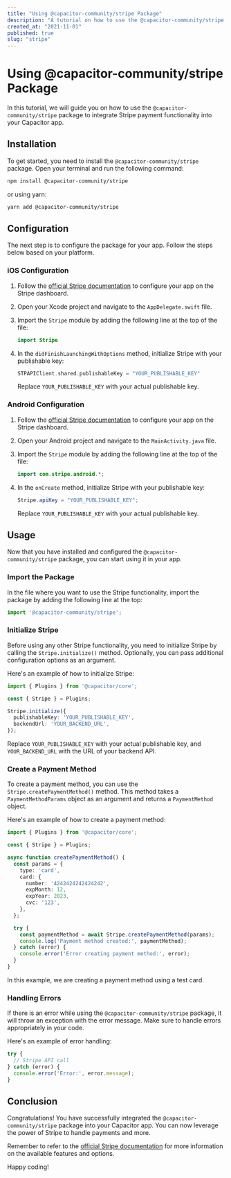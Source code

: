 ```yaml
---
title: "Using @capacitor-community/stripe Package"
description: "A tutorial on how to use the @capacitor-community/stripe package to integrate Stripe payment functionality into your Capacitor app."
created_at: "2021-11-01"
published: true
slug: "stripe"
---
```


# Using @capacitor-community/stripe Package

In this tutorial, we will guide you on how to use the `@capacitor-community/stripe` package to integrate Stripe payment functionality into your Capacitor app.

## Installation

To get started, you need to install the `@capacitor-community/stripe` package. Open your terminal and run the following command:

```bash
npm install @capacitor-community/stripe
```

or using yarn:

```bash
yarn add @capacitor-community/stripe
```

## Configuration

The next step is to configure the package for your app. Follow the steps below based on your platform.

### iOS Configuration

1. Follow the [official Stripe documentation](https://stripe.com/docs/mobile/ios) to configure your app on the Stripe dashboard.
2. Open your Xcode project and navigate to the `AppDelegate.swift` file.
3. Import the `Stripe` module by adding the following line at the top of the file:

   ```swift
   import Stripe
   ```

4. In the `didFinishLaunchingWithOptions` method, initialize Stripe with your publishable key:

   ```swift
   STPAPIClient.shared.publishableKey = "YOUR_PUBLISHABLE_KEY"
   ```

   Replace `YOUR_PUBLISHABLE_KEY` with your actual publishable key.

### Android Configuration

1. Follow the [official Stripe documentation](https://stripe.com/docs/mobile/android) to configure your app on the Stripe dashboard.
2. Open your Android project and navigate to the `MainActivity.java` file.
3. Import the `Stripe` module by adding the following line at the top of the file:

   ```java
   import com.stripe.android.*;
   ```

4. In the `onCreate` method, initialize Stripe with your publishable key:

   ```java
   Stripe.apiKey = "YOUR_PUBLISHABLE_KEY";
   ```

   Replace `YOUR_PUBLISHABLE_KEY` with your actual publishable key.

## Usage

Now that you have installed and configured the `@capacitor-community/stripe` package, you can start using it in your app.

### Import the Package

In the file where you want to use the Stripe functionality, import the package by adding the following line at the top:

```typescript
import '@capacitor-community/stripe';
```

### Initialize Stripe

Before using any other Stripe functionality, you need to initialize Stripe by calling the `Stripe.initialize()` method. Optionally, you can pass additional configuration options as an argument.

Here's an example of how to initialize Stripe:

```typescript
import { Plugins } from '@capacitor/core';

const { Stripe } = Plugins;

Stripe.initialize({
  publishableKey: 'YOUR_PUBLISHABLE_KEY',
  backendUrl: 'YOUR_BACKEND_URL',
});
```

Replace `YOUR_PUBLISHABLE_KEY` with your actual publishable key, and `YOUR_BACKEND_URL` with the URL of your backend API.

### Create a Payment Method

To create a payment method, you can use the `Stripe.createPaymentMethod()` method. This method takes a `PaymentMethodParams` object as an argument and returns a `PaymentMethod` object.

Here's an example of how to create a payment method:

```typescript
import { Plugins } from '@capacitor/core';

const { Stripe } = Plugins;

async function createPaymentMethod() {
  const params = {
    type: 'card',
    card: {
      number: '4242424242424242',
      expMonth: 12,
      expYear: 2023,
      cvc: '123',
    },
  };

  try {
    const paymentMethod = await Stripe.createPaymentMethod(params);
    console.log('Payment method created:', paymentMethod);
  } catch (error) {
    console.error('Error creating payment method:', error);
  }
}
```

In this example, we are creating a payment method using a test card.

### Handling Errors

If there is an error while using the `@capacitor-community/stripe` package, it will throw an exception with the error message. Make sure to handle errors appropriately in your code.

Here's an example of error handling:

```typescript
try {
  // Stripe API call
} catch (error) {
  console.error('Error:', error.message);
}
```

## Conclusion

Congratulations! You have successfully integrated the `@capacitor-community/stripe` package into your Capacitor app. You can now leverage the power of Stripe to handle payments and more.

Remember to refer to the [official Stripe documentation](https://stripe.com/docs) for more information on the available features and options.

Happy coding!
